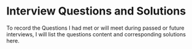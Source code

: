 Interview Questions and Solutions
=========
To record the Questions I had met or will meet during passed or future interviews, I will list the questions content and corresponding solutions here.
